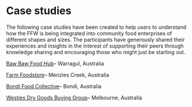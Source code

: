 # Case studies

The following case studies have been created to help users to understand how the FFW is being integrated into community food enterprises of different shapes and sizes. The participants have generously shared their experiences and insights in the interest of supporting their peers through knowledge sharing and encouraging those who might just be starting out.

[Baw Baw Food Hub](/case-study-baw-baw-food-hub.md)– Warragul, Australia

[Farm Foodstore](/farm-foodstore.md)– Menzies Creek, Australia

[Bondi Food Collective](/bondi-food-collective.md)– Bondi, Australia

[Westies Dry Goods Buying Group](/westies-dry-goods-buying-group.md)– Melbourne, Australia

